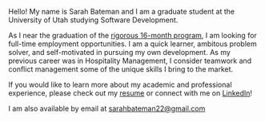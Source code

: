 Hello! My name is Sarah Bateman and I am a graduate student at the University of Utah studying Software Development.

As I near the graduation of the [rigorous 16-month program](https://msd.utah.edu/), I am looking for full-time employment opportunities. I am a quick learner, ambitous problem solver, and self-motivated in pursuing my own development. As my previous career was in Hospitality Management, I consider teamwork and conflict management some of the unique skills I bring to the market. 

If you would like to learn more about my academic and professional experience, please check out my [resume](https://github.com/SarahBateman22/SarahBateman22/blob/main/Resume/Bateman_Resume.pdf) or connect with me on [LinkedIn](https://www.linkedin.com/in/sarah-bateman-281711193/)!

I am also available by email at sarahbateman22@gmail.com

